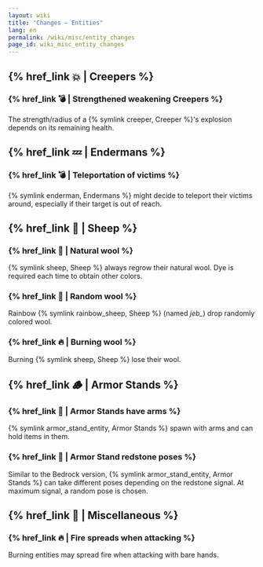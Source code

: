 ```yaml
---
layout: wiki
title: "Changes — Entities"
lang: en
permalink: /wiki/misc/entity_changes
page_id: wiki_misc_entity_changes
---
```


## {% href_link 💥 | Creepers %}

### {% href_link 💣️ | Strengthened weakening Creepers %}
The strength/radius of a {% symlink creeper, Creeper %}'s explosion depends on its remaining health.


## {% href_link 💤 | Endermans %}

### {% href_link 💣️ | Teleportation of victims %}
{% symlink enderman, Endermans %} might decide to teleport their victims around, especially if their target is out of reach.


## {% href_link 🐑 | Sheep %}

### {% href_link 👕 | Natural wool %}
{% symlink sheep, Sheep %} always regrow their natural wool. Dye is required each time to obtain other colors.

### {% href_link 🌈 | Random wool %}
Rainbow {% symlink rainbow_sheep, Sheep %} (named _jeb\__) drop randomly colored wool.

### {% href_link 🔥 | Burning wool %}
Burning {% symlink sheep, Sheep %} lose their wool.


## {% href_link 🪵 | Armor Stands %}

### {% href_link 🧰 | Armor Stands have arms %}
{% symlink armor_stand_entity, Armor Stands %} spawn with arms and can hold items in them.

### {% href_link 🤸 | Armor Stand redstone poses %}
Similar to the Bedrock version, {% symlink armor_stand_entity, Armor Stands %} can take different poses depending on the redstone signal. At maximum signal, a random pose is chosen.


## {% href_link 🧩 | Miscellaneous %}

### {% href_link 🔥 | Fire spreads when attacking %}
Burning entities may spread fire when attacking with bare hands.
